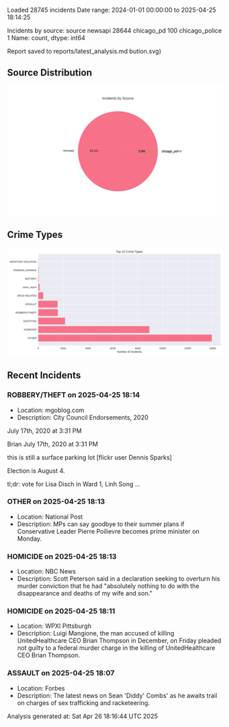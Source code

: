 
Loaded 28745 incidents
Date range: 2024-01-01 00:00:00 to 2025-04-25 18:14:25

Incidents by source:
source
newsapi           28644
chicago_pd          100
chicago_police        1
Name: count, dtype: int64

Report saved to reports/latest_analysis.md
bution.svg)

## Source Distribution
![Source Distribution](images/source_distribution.svg)

## Crime Types
![Crime Types](images/crime_types.svg)

## Recent Incidents

### ROBBERY/THEFT on 2025-04-25 18:14
- Location: mgoblog.com
- Description: City Council Endorsements, 2020

 July 17th, 2020 at 3:31 PM

 Brian
July 17th, 2020 at 3:31 PM


 
 
 
 
 

 



 
 this is still a surface parking lot [flickr user Dennis Sparks]
 
 Election is August 4. 


tl;dr: vote for Lisa Disch in Ward 1, Linh Song …


### OTHER on 2025-04-25 18:13
- Location: National Post
- Description: MPs can say goodbye to their summer plans if Conservative Leader Pierre Poilievre becomes prime minister on Monday.


### HOMICIDE on 2025-04-25 18:13
- Location: NBC News
- Description: Scott Peterson said in a declaration seeking to overturn his murder conviction that he had "absolutely nothing to do with the disappearance and deaths of my wife and son."


### HOMICIDE on 2025-04-25 18:11
- Location: WPXI Pittsburgh
- Description: Luigi Mangione, the man accused of killing UnitedHealthcare CEO Brian Thompson in December, on Friday pleaded not guilty to a federal murder charge in the killing of UnitedHealthcare CEO Brian Thompson.


### ASSAULT on 2025-04-25 18:07
- Location: Forbes
- Description: The latest news on Sean 'Diddy' Combs' as he awaits trail on charges of sex trafficking and racketeering.

Analysis generated at: Sat Apr 26 18:16:44 UTC 2025
